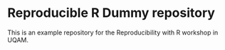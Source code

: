 # Reproducible R Dummy repository

This is an example repository for the Reproducibility with R workshop in UQAM.

